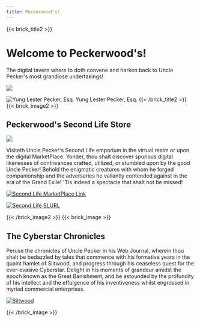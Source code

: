 ```yaml
---
title: Peckerwood's! 
---
```

{{< brick_title2 >}}


# Welcome to Peckerwood's!

 The digital tavern where to doth convene and harken back to Uncle Pecker's most grandiose undertakings!

![](https://cdn.midjourney.com/d3530ac5-59e7-4f08-a28a-ab291e796b92/0_0.png)




![Yung Lester Pecker, Esq.](/uploads/photos/uncle_pecker2-3.png)
Yung Lester Pecker, Esq.
{{< /brick_title2 >}}
{{< brick_image2 >}}

## Peckerwood's Second Life Store

![](https://cdn.midjourney.com/5ed341cf-5579-4e1b-8d8f-dc5cf8d824c7/0_2.png)

Visiteth Uncle Pecker's Second Life emporium in the virtual realm or upon the digital MarketPlace. Yonder, thou shalt discover spurious digital likenesses of contrivances crafted, utilized, or stumbled upon by the good Uncle Pecker! Behold the enigmatic creatures with whom he forged companionship and the adversaries he valiantly contended against in the era of the Grand Exile! 'Tis indeed a spectacle that shalt not be missed!

[![Second Life MarketPlace Link](/uploads/branding/marketplace_banner.png)](https://marketplace.secondlife.com/stores/254767)


[![Second Life SLURL](/uploads/branding/slurl2.png)](http://maps.secondlife.com/secondlife/Lon%20Lon%20Ranch/195/155/30)

{{< /brick_image2 >}}
{{< brick_image >}}

## The Cyberstar Chronicles

Peruse the chronicles of Uncle Pecker in his Web Journal, wherein thou shalt be bedazzled by tales that commence with his formative years in the quaint hamlet of Siltwood, and progress through his ceaseless quest for the ever-evasive Cyberstar. Delight in his moments of grandeur amidst the epoch known as the Great Banishment, and be astounded by the profundity of his intellect and the effulgence of his inventiveness whilst engrossed in myriad commercial enterprises.



[![Siltwood](https://cdn.midjourney.com/2528f96d-bdab-404a-965f-2b0f9905ccae/0_3.png)](/posts)






{{< /brick_image >}}

